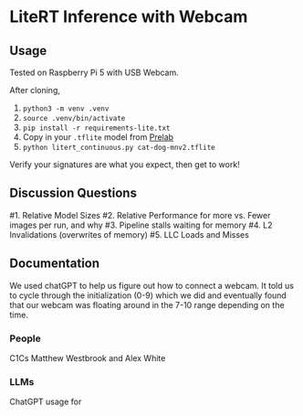 # LiteRT Inference with Webcam

## Usage

Tested on Raspberry Pi 5 with USB Webcam.

After cloning,

1. `python3 -m venv .venv`
2. `source .venv/bin/activate`
3. `pip install -r requirements-lite.txt`
4. Copy in your `.tflite` model from [Prelab](https://usafa-ece.github.io/ece386-book/b3-devboard/lab-cat-dog.html#pre-lab)
5. `python litert_continuous.py cat-dog-mnv2.tflite`

Verify your signatures are what you expect, then get to work!

## Discussion Questions
#1. Relative Model Sizes
#2. Relative Performance for more vs. Fewer images per run, and why
#3. Pipeline stalls waiting for memory
#4. L2 Invalidations (overwrites of memory)
#5. LLC Loads and Misses

## Documentation
We used chatGPT to help us figure out how to connect a webcam. It told us to cycle through the initialization (0-9) which we did and eventually found that our webcam was floating around in the 7-10 range depending on the time. 

### People
C1Cs Matthew Westbrook and Alex White

### LLMs
ChatGPT usage for 
